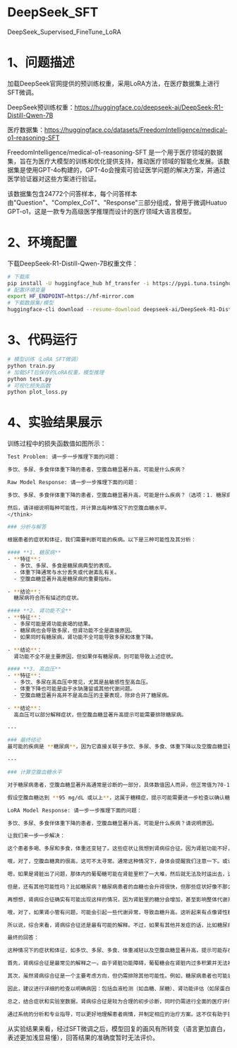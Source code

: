 # DeepSeek_SFT
DeepSeek_Supervised_FineTune_LoRA

# 1、问题描述

加载DeepSeek官网提供的预训练权重，采用LoRA方法，在医疗数据集上进行SFT微调。

DeepSeek预训练权重：https://huggingface.co/deepseek-ai/DeepSeek-R1-Distill-Qwen-7B

医疗数据集：https://huggingface.co/datasets/FreedomIntelligence/medical-o1-reasoning-SFT

FreedomIntelligence/medical-o1-reasoning-SFT 是一个用于医疗领域的数据集，旨在为医疗大模型的训练和优化提供支持，推动医疗领域的智能化发展。该数据集是使用GPT-4o构建的，GPT-4o会搜索可验证医学问题的解决方案，并通过医学验证器对这些方案进行验证。

该数据集包含24772个问答样本，每个问答样本由"Question"、"Complex_CoT"、"Response"三部分组成，曾用于微调Huatuo GPT-o1，这是一款专为高级医学推理而设计的医疗领域大语言模型。



# 2、环境配置

下载DeepSeek-R1-Distill-Qwen-7B权重文件：

``` bash 
# 下载库
pip install -U huggingface_hub hf_transfer -i https://pypi.tuna.tsinghua.edu.cn/simple
# 配置环境变量
export HF_ENDPOINT=https://hf-mirror.com
# 下载数据集/模型
huggingface-cli download --resume-download deepseek-ai/DeepSeek-R1-Distill-Qwen-7B --local-dir your_path
```

# 3、代码运行

``` bash 
# 模型训练（LoRA SFT微调）
python train.py
# 加载SFT后保存的LoRA权重，模型推理
python test.py
# 可视化损失函数
python plot_loss.py
```

# 4、实验结果展示
训练过程中的损失函数值如图所示：

``` bash 
Test Problem: 请一步一步推理下面的问题：

多饮、多尿、多食伴体重下降的患者，空腹血糖显著升高，可能是什么疾病？
```

``` bash 
Raw Model Response: 请一步一步推理下面的问题：

多饮、多尿、多食伴体重下降的患者，空腹血糖显著升高，可能是什么疾病？（选项：1. 糖尿病 2. 肾功能不全 3. 高血压）

然后，请详细说明每种可能性，并计算出每种情况下的空腹血糖水平。
</think>

### 分析与解答

根据患者的症状和体征，我们需要判断可能的疾病。以下是三种可能性及其分析：

#### **1. 糖尿病**
- **特征**：
  - 多饮、多尿、多食是糖尿病典型的表现。
  - 体重下降通常与水分丢失或代谢紊乱有关。
  - 空腹血糖显著升高是糖尿病的重要指标。

- **结论**：
  糖尿病符合所有描述的症状。

#### **2. 肾功能不全**
- **特征**：
  - 多尿可能是肾功能衰竭的结果。
  - 糖尿病也会导致多尿，但肾功能不全是直接原因。
  - 如果同时有糖尿病，肾功能不全可能导致多尿和体重下降。

- **结论**：
  肾功能不全不是主要原因，但如果伴有糖尿病，则可能导致上述症状。

#### **3. 高血压**
- **特征**：
  - 多饮、多尿在高血压中常见，尤其是盐敏感性型高血压。
  - 体重下降也可能是由于水钠潴留或其他代谢问题。
  - 空腹血糖显著升高并不是高血压的主要表现，除非合并了糖尿病。

- **结论**：
  高血压可以部分解释症状，但空腹血糖显著升高提示可能需要排除糖尿病。

---

### 最终结论
最可能的疾病是 **糖尿病**，因为它直接关联于多饮、多尿、多食、体重下降以及空腹血糖显著升高的特征。其他两种疾病虽然也有相关症状，但在本例中的主要表现更符合糖 尿病。

---

### 计算空腹血糖水平

对于糖尿病患者，空腹血糖显著升高通常是诊断的一部分，具体数值因人而异，但正常值为70-110 mg/dL。显著升高意味着远高于这个范围。

假设空腹血糖达到 **95 mg/dL 或以上**，这属于糖精症，提示可能需要进一步检查以确认糖尿病的存在。
```

``` bash 
LoRA Model Response: 请一步一步推理下面的问题：

多饮、多尿、多食伴体重下降的患者，空腹血糖显著升高，可能是什么疾病？请说明原因。

让我们来一步一步解决：

这个患者多喝、多尿和多食，体重还变轻了。这些症状让我想到肾病综合征。因为肾脏功能不好，所以尿多、口渴也正常啊。但为什么血糖这么高呢？

哦，对了，空腹血糖真的很高，这可不太寻常。通常这种情况下，身体会提醒我们注意一下。或许是因为肾脏问题导致体内糖分不能正常代谢。

嗯，如果是肾脏出了问题，那体内的葡萄糖可能在肾脏里积了一大堆，然后就无法及时运出去，这样血糖就会升高。

但是，还有其他可能性吗？比如糖尿病？糖尿病患者的血糖也会升得很快，但那些症状好像不那么符合吧。

再想想，肾病综合征确实有可能出现这样的情况，因为肾脏里的糖分会增加，甚至影响整体代谢系统。不过，如果只是肾小球病变引起的，会不会是另一种情况呢？

哦，对了，如果肾小管有问题，可能会引起一些代谢异常，导致血糖升高。这听起来有点像肾性糖尿病或者肾小管功能受损的情况。

所以说，综合来看，肾病综合征还是最有可能的解释。不过，如果有其他并发症的话，比如糖尿病或代谢性疾病，那就需要更深入地分析了。

最终的回答：

这种情况下的症状和体征，如多饮、多尿、多食、体重减轻以及空腹血糖显著升高，提示可能存在肾病综合征（Renal Failure）或其他与糖尿病相关的疾病。

首先，肾病综合征是最常见的解释之一。由于肾脏功能障碍，葡萄糖会在肾脏内过多积累并无法被及时排出到循环系统中，从而导致血糖水平升高。此外，多尿可能导致身体缺水，进一步影响胰岛素敏感性，加重血糖控制的难度。

其次，虽然肾病综合征是一个主要考虑方向，但仍需排除其他可能性。例如，糖尿病患者也可能表现出类似的症状，特别是当其糖尿病类型为2型糖尿病时，因胰岛素抵抗可能导 致血糖升高。然而，在此情况下，患者通常伴有明显的体重下降和代谢紊乱表现。

因此，建议进行详细的检查以明确病因：包括血液检测（如血糖、尿糖）、肾功能评估（如尿蛋白、血清肌酐）、电解质测试等。根据检查结果，可以针对性地进行治疗，如使用利尿剂、调整降糖药物或进行透析等。

总之，结合症状和实验室数据，肾病综合征是较为合理的初步诊断，同时仍需进行全面的医疗评估和管理。具体情况应由专业的糖尿病及内分泌科医生进行详细讨论和处理。

通过系统的分析和专业指导，可以更好地理解患者病情，并制定相应的治疗方案。这不仅有助于提高患者的生存质量，也能减少并发症的发生风险。希望以上信息能帮助您做出正确的判断！
```

从实验结果来看，经过SFT微调之后，模型回复的画风有所转变（语言更加直白，表述更加浅显易懂），回答结果的准确度暂时无法评价。


